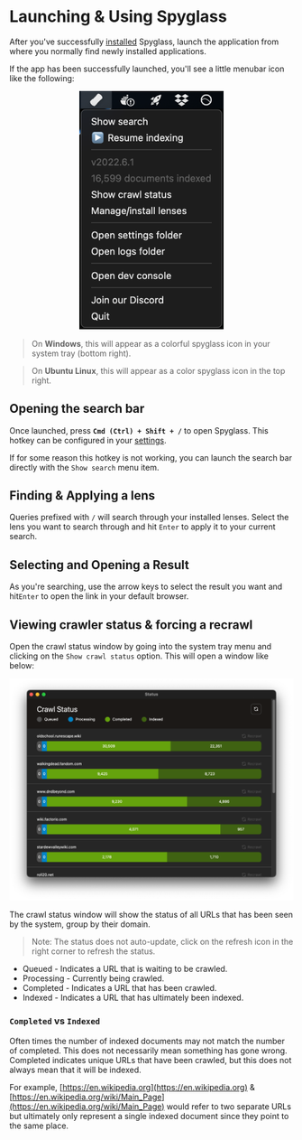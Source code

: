 # Launching & Using Spyglass

After you've successfully [installed](../install.md) Spyglass, launch the
application from where you normally find newly installed applications.

If the app has been successfully launched, you'll see a little menubar icon
like the following:

<p align="center">
    <img width="256" src="./../assets/menubar-menu.png" alt="Menubar icon & menu">
</p>

> On __Windows__, this will appear as a colorful spyglass icon in your system tray (bottom right).

> On __Ubuntu Linux__, this will appear as a color spyglass icon in the top right.


## Opening the search bar

Once launched, press **`Cmd (Ctrl) + Shift + /`** to open Spyglass. This hotkey
can be configured in your [settings](./settings.md).

If for some reason this hotkey is not working, you can launch the search bar directly
with the `Show search` menu item.


## Finding & Applying a lens

Queries prefixed with `/` will search through your installed lenses. Select the lens
you want to search through and hit `Enter` to apply it to your current search.


## Selecting and Opening a Result

As you're searching, use the arrow keys to select the result you want and hit`Enter`
to open the link in your default browser.

## Viewing crawler status & forcing a recrawl

Open the crawl status window by going into the system tray menu and clicking on
the `Show crawl status` option. This will open a window like below:

<p align="center">
    <img src="./../assets/crawl-status.png" alt="Crawler status window">
</p>

The crawl status window will show the status of all URLs that has been seen by
the system, group by their domain.

> Note: The status does not auto-update, click on the refresh icon in the right corner
> to refresh the status.

* Queued - Indicates a URL that is waiting to be crawled.
* Processing - Currently being crawled.
* Completed - Indicates a URL that has been crawled.
* Indexed - Indicates a URL that has ultimately been indexed.


### `Completed` vs `Indexed`

Often times the number of indexed documents may not match the number of completed.
This does not necessarily mean something has gone wrong. Completed indicates unique
URLs that have been crawled, but this does not always mean that it will be indexed.

For example, [https://en.wikipedia.org](https://en.wikipedia.org) &
[https://en.wikipedia.org/wiki/Main_Page](https://en.wikipedia.org/wiki/Main_Page)
would refer to two separate URLs but ultimately only represent a single indexed document
since they point to the same place.